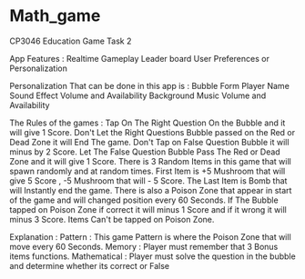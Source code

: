 # Math_game
CP3046 Education Game Task 2

App Features :
Realtime Gameplay
Leader board
User Preferences or Personalization

Personalization That can be done in this app is :
Bubble Form
Player Name
Sound Effect Volume and Availability
Background Music Volume and Availability


The Rules of the games :
Tap On The Right Question On the Bubble and it will give 1 Score.
Don't Let the Right Questions Bubble passed on the Red or Dead Zone it will End The game.
Don't Tap on False Question Bubble it will minus by 2 Score.
Let The False Question Bubble Pass The Red or Dead Zone and it will give 1 Score.
There is 3 Random Items in this game that will spawn randomly and at random times.
First Item is +5 Mushroom that will give 5 Score , -5 Mushroom that will - 5 Score.
The Last Item is Bomb that will Instantly end the game.
There is also a Poison Zone that appear in start of the game and will changed position every 60 Seconds.
If The Bubble tapped on Poison Zone if correct it will minus 1 Score and if it wrong it will minus 3 Score.
Items Can't be tapped on Poison Zone.

Explanation :
Pattern : This game Pattern is where the Poison Zone that will move every 60 Seconds.
Memory : Player must remember that 3 Bonus items functions.
Mathematical : Player must solve the question in the bubble and determine whether its correct or False
